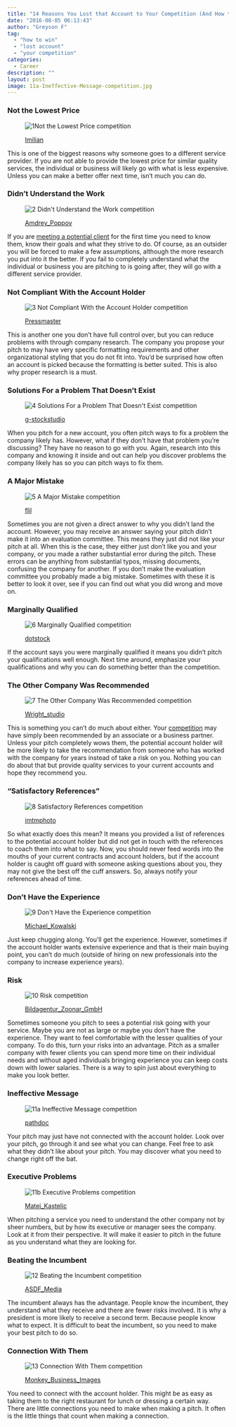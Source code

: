 ```yaml
---
title: "14 Reasons You Lost that Account to Your Competition (And How to Win Next Time)"
date: "2016-08-05 06:13:43"
author: "Greyson F"
tag:
  - "how to win"
  - "lost account"
  - "your competition"
categories:
  - Career
description: ""
layout: post
image: 11a-Ineffective-Message-competition.jpg
---
```


### Not the Lowest Price

<figure aria-describedby="caption-attachment-3951" class="wp-caption alignnone" id="attachment_3951" style="width: 700px">

![1Not the Lowest Price competition](/posts/1Not-the-Lowest-Price-competition.jpg)<figcaption class="wp-caption-text" id="caption-attachment-3951">[Imilian](https://www.shutterstock.com/pic-286353824/stock-photo-businessmans-finger-pushing-red-web-search-button-best-deal.html)

</figcaption></figure>

This is one of the biggest reasons why someone goes to a different service provider. If you are not able to provide the lowest price for similar quality services, the individual or business will likely go with what is less expensive. Unless you can make a better offer next time, isn’t much you can do.

### Didn’t Understand the Work

<figure aria-describedby="caption-attachment-3952" class="wp-caption alignnone" id="attachment_3952" style="width: 700px">

![2 Didn't Understand the Work competition](/posts/2-Didnt-Understand-the-Work-competition.jpg)<figcaption class="wp-caption-text" id="caption-attachment-3952">[Amdrey_Poppov](https://www.shutterstock.com/pic-70048396/stock-photo-group-of-disoriented-businesspeople.html)</figcaption></figure>

If you are [meeting a potential client](https://hbr.org/2012/09/top-reasons-salespeople-lose-b) for the first time you need to know them, know their goals and what they strive to do. Of course, as an outsider you will be forced to make a few assumptions, although the more research you put into it the better. If you fail to completely understand what the individual or business you are pitching to is going after, they will go with a different service provider.

### Not Compliant With the Account Holder

<figure aria-describedby="caption-attachment-3953" class="wp-caption alignnone" id="attachment_3953" style="width: 700px">

![3 Not Compliant With the Account Holder competition](/posts/3-Not-Compliant-With-the-Account-Holder-competition.jpg)<figcaption class="wp-caption-text" id="caption-attachment-3953">[Pressmaster](https://www.shutterstock.com/pic-158522279/stock-photo-image-of-two-young-businessmen-using-touchpad-at-meeting.html)</figcaption></figure>

This is another one you don’t have full control over, but you can reduce problems with through company research. The company you propose your pitch to may have very specific formatting requirements and other organizational styling that you do not fit into. You’d be surprised how often an account is picked because the formatting is better suited. This is also why proper research is a must.

### Solutions For a Problem That Doesn’t Exist

<figure aria-describedby="caption-attachment-3954" class="wp-caption alignnone" id="attachment_3954" style="width: 700px">

![4 Solutions For a Problem That Doesn't Exist competition](/posts/4-Solutions-For-a-Problem-That-Doesnt-Exist-competition.jpg)<figcaption class="wp-caption-text" id="caption-attachment-3954">[g-stockstudio](https://www.shutterstock.com/pic-226425211/stock-photo-boring-presentation-group-of-young-business-people-in-smart-casual-wear-looking-bored-while.html)

</figcaption></figure>

When you pitch for a new account, you often pitch ways to fix a problem the company likely has. However, what if they don’t have that problem you’re discussing? They have no reason to go with you. Again, research into this company and knowing it inside and out can help you discover problems the company likely has so you can pitch ways to fix them.

### A Major Mistake

<figure aria-describedby="caption-attachment-3955" class="wp-caption alignnone" id="attachment_3955" style="width: 700px">

![5 A Major Mistake competition](/posts/5-A-Major-Mistake-competition.jpg)<figcaption class="wp-caption-text" id="caption-attachment-3955">[flil](https://www.shutterstock.com/pic-301395722/stock-photo--accounting-accounting-documents-a-cup-of-strong-coffee-tables-of-numbers-calculator-top-view.html)</figcaption></figure>

Sometimes you are not given a direct answer to why you didn’t land the account. However, you may receive an answer saying your pitch didn’t make it into an evaluation committee. This means they just did not like your pitch at all. When this is the case, they either just don’t like you and your company, or you made a rather substantial error during the pitch. These errors can be anything from substantial typos, missing documents, confusing the company for another. If you don’t make the evaluation committee you probably made a big mistake. Sometimes with these it is better to look it over, see if you can find out what you did wrong and move on.

### Marginally Qualified

<figure aria-describedby="caption-attachment-3956" class="wp-caption alignnone" id="attachment_3956" style="width: 700px">

![6 Marginally Qualified competition](/posts/6-Marginally-Qualified-competition.jpg)<figcaption class="wp-caption-text" id="caption-attachment-3956">[dotstock](https://ww.shutterstock.com/pic-154536812/stock-photo-portrait-of-tired-young-business-woman-at-the-office.html)

</figcaption></figure>

If the account says you were marginally qualified it means you didn’t pitch your qualifications well enough. Next time around, emphasize your qualifications and why you can do something better than the competition.

### The Other Company Was Recommended

<figure aria-describedby="caption-attachment-3957" class="wp-caption alignnone" id="attachment_3957" style="width: 700px">

![7 The Other Company Was Recommended competition](/posts/7-The-Other-Company-Was-Recommended-competition.jpg)<figcaption class="wp-caption-text" id="caption-attachment-3957">[Wright_studio](https://www.shutterstock.com/pic-351001487/stock-photo-businessman-pressing-button-on-touch-screen-interface-and-select-recommended.html)</figcaption></figure>

This is something you can’t do much about either. Your [competition](https://www.linkedin.com/pulse/20140914141243-5572608-top-ten-reasons-why-you-really-lost-that-bid) may have simply been recommended by an associate or a business partner. Unless your pitch completely wows them, the potential account holder will be more likely to take the recommendation from someone who has worked with the company for years instead of take a risk on you. Nothing you can do about that but provide quality services to your current accounts and hope they recommend you.

### “Satisfactory References”

<figure aria-describedby="caption-attachment-3958" class="wp-caption alignnone" id="attachment_3958" style="width: 700px">

![8 Satisfactory References competition](/posts/8-Satisfactory-References-competition.jpg)<figcaption class="wp-caption-text" id="caption-attachment-3958">[imtmphoto](https://www.shutterstock.com/pic-379643950/stock-photo-caucasian-business-executive-praising-subordinate-by-giving-a-pat-on-the-shoulder.html)

</figcaption></figure>

So what exactly does this mean? It means you provided a list of references to the potential account holder but did not get in touch with the references to coach them into what to say. Now, you should never feed words into the mouths of your current contracts and account holders, but if the account holder is caught off guard with someone asking questions about you, they may not give the best off the cuff answers. So, always notify your references ahead of time.

### Don’t Have the Experience

<figure aria-describedby="caption-attachment-3959" class="wp-caption alignnone" id="attachment_3959" style="width: 700px">

![9 Don't Have the Experience competition](/posts/9-Dont-Have-the-Experience-competition.jpg)<figcaption class="wp-caption-text" id="caption-attachment-3959">[Michael_Kowalski](https://www.shutterstock.com/pic-115641427/stock-photo-stressed-and-worried-attractive-junior-businesswoman-and-senior-businessman-holding-their-heads.html)

</figcaption></figure>

Just keep chugging along. You’ll get the experience. However, sometimes if the account holder wants extensive experience and that is their main buying point, you can’t do much (outside of hiring on new professionals into the company to increase experience years).

### Risk

<figure aria-describedby="caption-attachment-3960" class="wp-caption alignnone" id="attachment_3960" style="width: 700px">

![10 Risk competition](/posts/10-Risk-competition.jpg)<figcaption class="wp-caption-text" id="caption-attachment-3960">[Bildagentur_Zoonar_GmbH](https://www.shutterstock.com/pic-233621905/stock-photo-risk-analysis.html)</figcaption></figure>

Sometimes someone you pitch to sees a potential risk going with your service. Maybe you are not as large or maybe you don’t have the experience. They want to feel comfortable with the lesser qualities of your company. To do this, turn your risks into an advantage. Pitch as a smaller company with fewer clients you can spend more time on their individual needs and without aged individuals bringing experience you can keep costs down with lower salaries. There is a way to spin just about everything to make you look better.

### Ineffective Message

<figure aria-describedby="caption-attachment-3961" class="wp-caption alignnone" id="attachment_3961" style="width: 700px">

![11a Ineffective Message competition](/posts/11a-Ineffective-Message-competition.jpg)<figcaption class="wp-caption-text" id="caption-attachment-3961">[pathdoc](https://www.shutterstock.com/pic-295421723/stock-photo-frustrated-handsome-young-business-man-in-suit-receiving-bad-news-message-on-mobile-smart-phone.html)

</figcaption></figure>

Your pitch may just have not connected with the account holder. Look over your pitch, go through it and see what you can change. Feel free to ask what they didn’t like about your pitch. You may discover what you need to change right off the bat.

### Executive Problems

<figure aria-describedby="caption-attachment-3962" class="wp-caption alignnone" id="attachment_3962" style="width: 700px">

![11b Executive Problems competition](/posts/11b-Executive-Problems-competition.jpg)<figcaption class="wp-caption-text" id="caption-attachment-3962">[Matej_Kastelic](https://www.shutterstock.com/pic-274821560/stock-photo-business-man-making-a-presentation-at-office-business-executive-delivering-a-presentation-to-his.html)

</figcaption></figure>

When pitching a service you need to understand the other company not by sheer numbers, but by how its executive or manager sees the company. Look at it from their perspective. It will make it easier to pitch in the future as you understand what they are looking for.

### Beating the Incumbent

<figure aria-describedby="caption-attachment-3963" class="wp-caption alignnone" id="attachment_3963" style="width: 700px">

![12 Beating the Incumbent competition](/posts/12-Beating-the-Incumbent-competition.jpg)<figcaption class="wp-caption-text" id="caption-attachment-3963">[ASDF_Media](https://www.shutterstock.com/pic-130099715/stock-photo-business-handshake.html)</figcaption></figure>

The incumbent always has the advantage. People know the incumbent, they understand what they receive and there are fewer risks involved. It is why a president is more likely to receive a second term. Because people know what to expect. It is difficult to beat the incumbent, so you need to make your best pitch to do so.

### Connection With Them

<figure aria-describedby="caption-attachment-3964" class="wp-caption alignnone" id="attachment_3964" style="width: 700px">

![13 Connection With Them competition](/posts/13-Connection-With-Them-competition.jpg)<figcaption class="wp-caption-text" id="caption-attachment-3964">[Monkey_Business_Images](https://www.shutterstock.com/pic-124547059/stock-photo-businessman-and-businesswoman-shaking-hands-in-office.html)</figcaption></figure>

You need to connect with the account holder. This might be as easy as taking them to the right restaurant for lunch or dressing a certain way. There are little connections you need to make when making a pitch. It often is the little things that count when making a connection.
